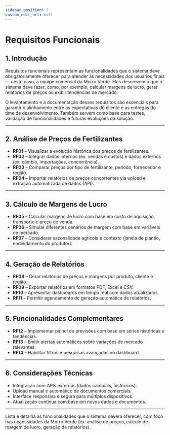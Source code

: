 ```yaml
---
sidebar_position: 1
custom_edit_url: null
---
```


# Requisitos Funcionais	


## 1. Introdução

Requisitos funcionais representam as funcionalidades que o sistema deve obrigatoriamente oferecer para atender às necessidades dos usuários finais — neste caso, a equipe comercial da Morro Verde. Eles descrevem o que o sistema deve fazer, como, por exemplo, calcular margens de lucro, gerar relatórios de preços ou exibir tendências de mercado.

O levantamento e a documentação desses requisitos são essenciais para garantir o alinhamento entre as expectativas do cliente e as entregas do time de desenvolvimento. Também servem como base para testes, validação de funcionalidades e futuras evoluções da solução.

---

## 2. Análise de Preços de Fertilizantes

- **RF01** – Visualizar a evolução histórica dos preços de fertilizantes.
- **RF02** – Integrar dados internos (ex: vendas e custos) e dados externos (ex: câmbio, importações, concorrência).
- **RF03** – Comparar preços por tipo de fertilizante, período, fornecedor e região.
- **RF04** – Importar relatórios de preços concorrentes via upload e extração automatizada de dados (API).

---

## 3. Cálculo de Margens de Lucro

- **RF05** – Calcular margens de lucro com base em custo de aquisição, transporte e preço de venda.
- **RF06** – Simular diferentes cenários de margem com base em variáveis de mercado.
- **RF07** – Considerar sazonalidade agrícola e contexto (janela de plantio, endividamento do produtor).

---

## 4. Geração de Relatórios

- **RF08** – Gerar relatórios de preços e margens por produto, cliente e região.
- **RF09** – Exportar relatórios em formatos PDF, Excel e CSV.
- **RF10** – Apresentar dashboards em tempo real com dados atualizados.
- **RF11** – Permitir agendamento de geração automática de relatórios.

---

## 5. Funcionalidades Complementares

- **RF12** – Implementar painel de previsões com base em séries históricas e tendências.
- **RF13** – Emitir alertas automáticos sobre variações de mercado relevantes.
- **RF14** – Habilitar filtros e pesquisas avançadas no dashboard.

---

## 6. Considerações Técnicas

- Integração com APIs externas (dados cambiais, históricos).
- Upload manual e automático de documentos comerciais.
- Interface responsiva e segura para múltiplos dispositivos.
- Atualização contínua com base em novos dados e documentos.

---
Lista e detalha as funcionalidades que o sistema deverá oferecer, com foco nas necessidades da Morro Verde (ex: análise de preços, cálculo de margem de lucro, geração de relatórios).


